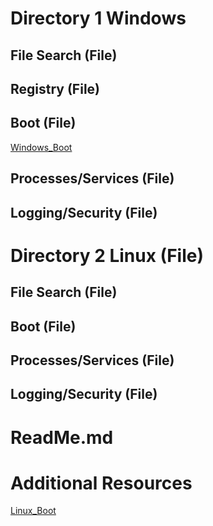 # Directory 1 Windows

## File Search (File)
## Registry (File)
## Boot (File)
[Windows_Boot](Windows/Boot.md)
## Processes/Services (File)
## Logging/Security (File)
# Directory 2 Linux (File)

## File Search (File)
## Boot (File)
## Processes/Services (File)
## Logging/Security (File)

# ReadMe.md

# Additional Resources

  [Linux_Boot](Linux/Boot.md)
